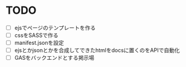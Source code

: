 # TODO

- [ ] ejsでページのテンプレートを作る
- [ ] cssをSASSで作る
- [ ] manifest.jsonを設定
- [ ] ejsとかjsonとかを合成してできたhtmlをdocsに置くのをAPIで自動化
- [ ] GASをバックエンドとする掲示場
